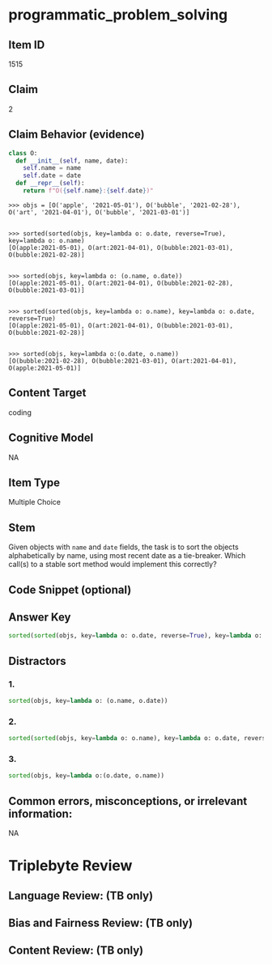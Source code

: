 # programmatic_problem_solving

## Item ID
1515

## Claim
2

## Claim Behavior (evidence)
```python
class O:
  def __init__(self, name, date):
    self.name = name
    self.date = date
  def __repr__(self):
    return f"O({self.name}:{self.date})"
```
```
>>> objs = [O('apple', '2021-05-01'), O('bubble', '2021-02-28'), O('art', '2021-04-01'), O('bubble', '2021-03-01')]


>>> sorted(sorted(objs, key=lambda o: o.date, reverse=True), key=lambda o: o.name)
[O(apple:2021-05-01), O(art:2021-04-01), O(bubble:2021-03-01), O(bubble:2021-02-28)]


>>> sorted(objs, key=lambda o: (o.name, o.date))
[O(apple:2021-05-01), O(art:2021-04-01), O(bubble:2021-02-28), O(bubble:2021-03-01)]


>>> sorted(sorted(objs, key=lambda o: o.name), key=lambda o: o.date, reverse=True)
[O(apple:2021-05-01), O(art:2021-04-01), O(bubble:2021-03-01), O(bubble:2021-02-28)]


>>> sorted(objs, key=lambda o:(o.date, o.name))
[O(bubble:2021-02-28), O(bubble:2021-03-01), O(art:2021-04-01), O(apple:2021-05-01)]
```

## Content Target
coding

## Cognitive Model
NA

## Item Type
Multiple Choice

## Stem
Given objects with `name` and `date` fields, the task is to sort the objects alphabetically by name, using most recent date as a tie-breaker. Which call(s) to a stable sort method would implement this correctly?


## Code Snippet (optional)

## Answer Key
```python
sorted(sorted(objs, key=lambda o: o.date, reverse=True), key=lambda o: o.name)
```

## Distractors

### 1.
```python
sorted(objs, key=lambda o: (o.name, o.date))
```

### 2.
```python
sorted(sorted(objs, key=lambda o: o.name), key=lambda o: o.date, reverse=True)
```

### 3.
```python
sorted(objs, key=lambda o:(o.date, o.name))
```

## Common errors, misconceptions, or irrelevant information:
NA

# Triplebyte Review


## Language Review: (TB only)


## Bias and Fairness Review: (TB only)


## Content Review: (TB only)

